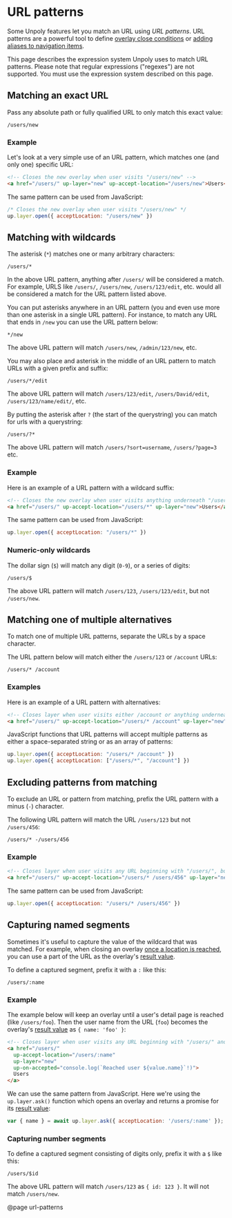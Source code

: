 URL patterns
============

Some Unpoly features let you match an URL using *URL patterns*. URL patterns are a powerful tool to define [overlay close conditions](/closing-overlays#close-conditions) or [adding aliases to navigation items](/a-up-alias).

This page describes the expression system Unpoly uses to match URL patterns. Please note that regular expressions ("regexes") are not supported. You must use the expression system described on this page.

## Matching an exact URL

Pass any absolute path or fully qualified URL to only match this exact value:

```text
/users/new
```

### Example

Let's look at a very simple use of an URL pattern, which matches one (and only one) specific URL:

```html
<!-- Closes the new overlay when user visits "/users/new" -->
<a href="/users/" up-layer="new" up-accept-location="/users/new">Users</a>
```

The same pattern can be used from JavaScript:

```js
/* Closes the new overlay when user visits "/users/new" */
up.layer.open({ acceptLocation: "/users/new" })
```

## Matching with wildcards

The asterisk (`*`) matches one or many arbitrary characters:

```text
/users/*
```

In the above URL pattern, anything after `/users/` will be considered a match. For example, URLS like `/users/`, `/users/new`, `/users/123/edit`, etc. would all be considered a match for the URL pattern listed above.

You can put asterisks anywhere in an URL pattern (you and even use more than one asterisk in a single URL pattern). For instance, to match any URL that ends in `/new` you can use the URL pattern below:

```text
*/new
```

The above URL pattern will match `/users/new`, `/admin/123/new`, etc.

You may also place and asterisk in the middle of an URL pattern to match URLs with a given prefix and suffix:

```text
/users/*/edit
```

The above URL pattern will match `/users/123/edit`, `/users/David/edit`, `/users/123/name/edit/`, etc.

By putting the asterisk after `?` (the start of the querystring) you can match for urls with a querystring:

```text
/users/?*
```

The above URL pattern will match `/users/?sort=username`, `/users/?page=3` etc.

### Example

Here is an example of a URL pattern with a wildcard suffix:

```html
<!-- Closes the new overlay when user visits anything underneath "/users/" -->
<a href="/users/" up-accept-location="/users/*" up-layer="new">Users</a>
```

The same pattern can be used from JavaScript:

```js
up.layer.open({ acceptLocation: "/users/*" })
```

### Numeric-only wildcards

The dollar sign (`$`) will match any digit (`0-9`), or a series of digits:

```text
/users/$
```

The above URL pattern will match `/users/123`, `/users/123/edit`, but not `/users/new`.


## Matching one of multiple alternatives

To match one of multiple URL patterns, separate the URLs by a space character.

The URL pattern below will match either the `/users/123` or `/account` URLs:

```text
/users/* /account
```

### Examples

Here is an example of a URL pattern with alternatives:

```html
<!-- Closes layer when user visits either /account or anything underneath "/users/" -->
<a href="/users/" up-accept-location="/users/* /account" up-layer="new">Users</a>
```

JavaScript functions that URL patterns will accept multiple patterns
as either a space-separated string or as an array of patterns:

```js
up.layer.open({ acceptLocation: "/users/* /account" })
up.layer.open({ acceptLocation: ["/users/*", "/account"] })
```

## Excluding patterns from matching

To exclude an URL or pattern from matching, prefix the URL pattern with a minus (`-`) character.

The following URL pattern will match the URL `/users/123` but not `/users/456`:

```text
/users/* -/users/456
```

### Example

```html
<!-- Closes layer when user visits any URL beginning with "/users/", but not "/users/456" -->
<a href="/users/" up-accept-location="/users/* /users/456" up-layer="new">Users</a>
```

The same pattern can be used from JavaScript:

```js
up.layer.open({ acceptLocation: "/users/* /users/456" })
```

## Capturing named segments

Sometimes it's useful to capture the value of the wildcard that was matched.
For example, when closing an overlay [once a location is reached](/closing-overlays#closing-when-a-location-is-reached),
you can use a part of the URL as the overlay's [result value](/closing-overlays#overlay-result-values).

To define a captured segment, prefix it with a `:` like this:

```text
/users/:name
```

### Example

The example below will keep an overlay until a user's detail page is reached (like `/users/foo`).
Then the user name from the URL (`foo`) becomes the overlay's [result value](/closing-overlays#overlay-result-values) as `{ name: 'foo' }`:

```html
<!-- Closes layer when user visits any URL beginning with "/users/" and captures the suffix as { name } -->
<a href="/users/"
  up-accept-location="/users/:name"
  up-layer="new"
  up-on-accepted="console.log(`Reached user ${value.name}`!)">
  Users
</a>
```

We can use the same pattern from JavaScript. Here we're using the `up.layer.ask()` function which opens an overlay
and returns a promise for its [result value](/closing-overlays#overlay-result-values):

```js
var { name } = await up.layer.ask({ acceptLocation: '/users/:name' });
```

### Capturing number segments

To define a captured segment consisting of digits only, prefix it with a `$` like this:

```text
/users/$id
```

The above URL pattern will match `/users/123` as `{ id: 123 }`. It will not match `/users/new`.





@page url-patterns
